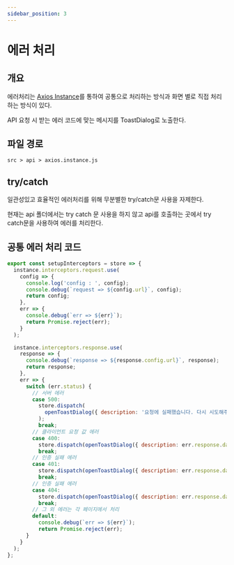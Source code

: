 ```yaml
---
sidebar_position: 3
---
```


# 에러 처리

## 개요

에러처리는 [Axios Instance](docs/common/api.md)를 통하여 공통으로 처리하는 방식과 화면 별로 직접 처리하는 방식이 있다.

API 요청 시 받는 에러 코드에 맞는 메시지를 ToastDialog로 노출한다.

## 파일 경로

```text
src > api > axios.instance.js
```

## try/catch

일관성있고 효율적인 에러처리를 위해 무분별한 try/catch문 사용을 자제한다.

현재는 api 폴더에서는 try catch 문 사용을 하지 않고 api를 호출하는 곳에서 try catch문을 사용하여 에러를 처리한다.

## 공통 에러 처리 코드

```js
export const setupInterceptors = store => {
  instance.interceptors.request.use(
    config => {
      console.log('config : ', config);
      console.debug(`request => ${config.url}`, config);
      return config;
    },
    err => {
      console.debug(`err => ${err}`);
      return Promise.reject(err);
    }
  );

  instance.interceptors.response.use(
    response => {
      console.debug(`response => ${response.config.url}`, response);
      return response;
    },
    err => {
      switch (err.status) {
        // 서버 에러
        case 500:
          store.dispatch(
            openToastDialog({ description: '요청에 실패했습니다. 다시 시도해주세요.' })
          );
          break;
        // 클라이언트 요청 값 에러
        case 400:
          store.dispatch(openToastDialog({ description: err.response.data.message }));
          break;
        // 인증 실패 에러
        case 401:
          store.dispatch(openToastDialog({ description: err.response.data.message }));
          break;
        // 인증 실패 에러
        case 404:
          store.dispatch(openToastDialog({ description: err.response.data.message }));
          break;
        // 그 외 에러는 각 페이지에서 처리
        default:
          console.debug(`err => ${err}`);
          return Promise.reject(err);
      }
    }
  );
};
```
